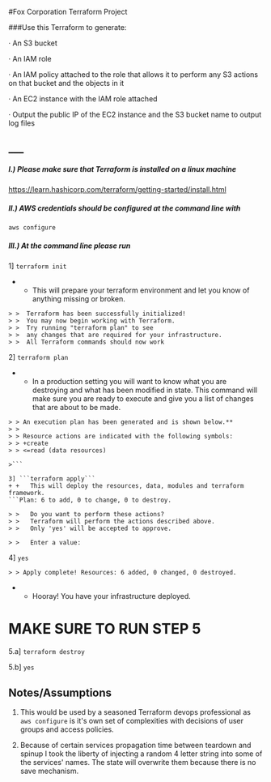 #Fox Corporation Terraform Project

###Use this Terraform  to generate:

·         An S3 bucket

·         An IAM role

·         An IAM policy attached to the role that allows it to perform any
            S3 actions on that bucket and the objects in it

·         An EC2 instance with the IAM role attached

·         Output the public IP of the EC2 instance and the S3 bucket name to output log files
            
           


## ___


##### I.) Please make sure that Terraform is installed on a linux machine 
https://learn.hashicorp.com/terraform/getting-started/install.html 
##### II.) AWS credentials should be configured at the command line with
#### 
```aws configure```

##### III.) At the command line please run
1] ```terraform init``` 

+ + This will prepare your terraform environment and let you know of
anything missing or broken.
 
``` 
> >  Terraform has been successfully initialized!
> >  You may now begin working with Terraform. 
> >  Try running "terraform plan" to see
> >  any changes that are required for your infrastructure. 
> >  All Terraform commands should now work
```
2] ```terraform plan```

+ + In a production setting you will want to know what 
you are destroying and what has been modified in state. This command will 
make sure you are ready to execute and give you a list of changes that are 
about to be made. 
 
 
  
```
> > An execution plan has been generated and is shown below.** 
> > 
> > Resource actions are indicated with the following symbols:
> > +create 
> > <=read (data resources)

>```

3] ```terraform apply```
+ +   This will deploy the resources, data, modules and terraform framework. 
```Plan: 6 to add, 0 to change, 0 to destroy.

> >   Do you want to perform these actions?
> >   Terraform will perform the actions described above.
> >   Only 'yes' will be accepted to approve.

> >   Enter a value: 
```

4] ```yes```

```
> > Apply complete! Resources: 6 added, 0 changed, 0 destroyed.
```
 + + Hooray! You have your infrastructure deployed. 
 
# **MAKE SURE TO RUN STEP 5**
 
5.a]  ```terraform destroy```

5.b] ```yes```
## Notes/Assumptions

1) This would be used by a seasoned Terraform devops professional as `aws configure`
is it's own set of complexities with decisions of user groups
and access policies.

2) Because of certain services propagation time between teardown and spinup 
I took the liberty of injecting a random 4 letter string into some of the services'
names. The state will overwrite them because there is no save mechanism. 



